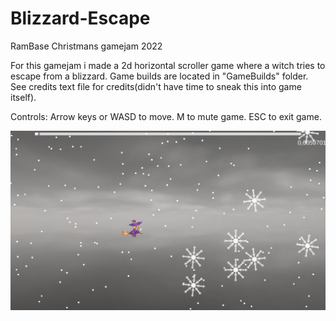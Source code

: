 # Blizzard-Escape
RamBase Christmans gamejam 2022

For this gamejam i made a 2d horizontal scroller game where a witch tries to escape from a blizzard. 
Game builds are located in "GameBuilds" folder.  
See credits text file for credits(didn't have time to sneak this into game itself).

Controls:
Arrow keys or WASD to move.
M to mute game.
ESC to exit game.


![alt text](BlizzardEscapeScreenshot.png)
